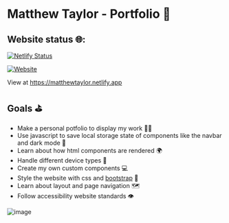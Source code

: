 # Matthew Taylor - Portfolio 💼

## Website status 🌐:

[![Netlify Status](https://api.netlify.com/api/v1/badges/a9ca91d5-b477-4865-9235-0930b90b58e7/deploy-status)](https://app.netlify.com/sites/matthewtaylor/deploys)

[![Website](https://img.shields.io/badge/Website-matthewtaylor.netlify.app-informational?style=flat-square&color=8B89CC&logo=Google-Chrome&logoColor=white)](https://matthewtaylor.netlify.app)

View at https://matthewtaylor.netlify.app

## Goals ⛳

- Make a personal potfolio to display my work 👷‍♂️
- Use javascript to save local storage state of components like the navbar and dark mode 🌛
- Learn about how html components are rendered 🌍
- Handle different device types 📱
- Create my own custom components 💻
- Style the website with css and [bootstrap](https://getbootstrap.com/) 🎨
- Learn about layout and page navigation 🗺
- Follow accessibility website standards 👁

![image](https://user-images.githubusercontent.com/100451342/212494711-d201a2d1-c2c7-4a52-838d-db7003e6b724.png)
